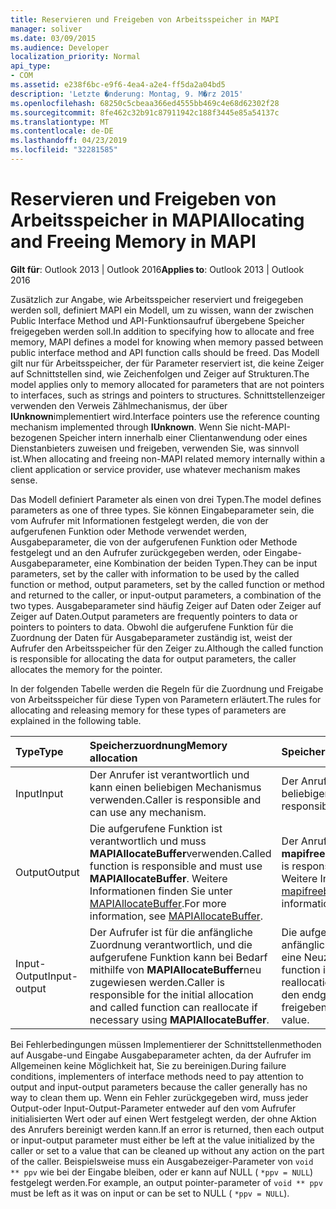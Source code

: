 ```yaml
---
title: Reservieren und Freigeben von Arbeitsspeicher in MAPI
manager: soliver
ms.date: 03/09/2015
ms.audience: Developer
localization_priority: Normal
api_type:
- COM
ms.assetid: e238f6bc-e9f6-4ea4-a2e4-ff5da2a04bd5
description: 'Letzte �nderung: Montag, 9. M�rz 2015'
ms.openlocfilehash: 68250c5cbeaa366ed4555bb469c4e68d62302f28
ms.sourcegitcommit: 8fe462c32b91c87911942c188f3445e85a54137c
ms.translationtype: MT
ms.contentlocale: de-DE
ms.lasthandoff: 04/23/2019
ms.locfileid: "32281585"
---
```

# <a name="allocating-and-freeing-memory-in-mapi"></a><span data-ttu-id="0857a-103">Reservieren und Freigeben von Arbeitsspeicher in MAPI</span><span class="sxs-lookup"><span data-stu-id="0857a-103">Allocating and Freeing Memory in MAPI</span></span>

  
  
<span data-ttu-id="0857a-104">**Gilt für**: Outlook 2013 | Outlook 2016</span><span class="sxs-lookup"><span data-stu-id="0857a-104">**Applies to**: Outlook 2013 | Outlook 2016</span></span> 
  
<span data-ttu-id="0857a-105">Zusätzlich zur Angabe, wie Arbeitsspeicher reserviert und freigegeben werden soll, definiert MAPI ein Modell, um zu wissen, wann der zwischen Public Interface Method und API-Funktionsaufruf übergebene Speicher freigegeben werden soll.</span><span class="sxs-lookup"><span data-stu-id="0857a-105">In addition to specifying how to allocate and free memory, MAPI defines a model for knowing when memory passed between public interface method and API function calls should be freed.</span></span> <span data-ttu-id="0857a-106">Das Modell gilt nur für Arbeitsspeicher, der für Parameter reserviert ist, die keine Zeiger auf Schnittstellen sind, wie Zeichenfolgen und Zeiger auf Strukturen.</span><span class="sxs-lookup"><span data-stu-id="0857a-106">The model applies only to memory allocated for parameters that are not pointers to interfaces, such as strings and pointers to structures.</span></span> <span data-ttu-id="0857a-107">Schnittstellenzeiger verwenden den Verweis Zählmechanismus, der über **IUnknown**implementiert wird.</span><span class="sxs-lookup"><span data-stu-id="0857a-107">Interface pointers use the reference counting mechanism implemented through **IUnknown**.</span></span> <span data-ttu-id="0857a-108">Wenn Sie nicht-MAPI-bezogenen Speicher intern innerhalb einer Clientanwendung oder eines Dienstanbieters zuweisen und freigeben, verwenden Sie, was sinnvoll ist.</span><span class="sxs-lookup"><span data-stu-id="0857a-108">When allocating and freeing non-MAPI related memory internally within a client application or service provider, use whatever mechanism makes sense.</span></span> 
  
<span data-ttu-id="0857a-109">Das Modell definiert Parameter als einen von drei Typen.</span><span class="sxs-lookup"><span data-stu-id="0857a-109">The model defines parameters as one of three types.</span></span> <span data-ttu-id="0857a-110">Sie können Eingabeparameter sein, die vom Aufrufer mit Informationen festgelegt werden, die von der aufgerufenen Funktion oder Methode verwendet werden, Ausgabeparameter, die von der aufgerufenen Funktion oder Methode festgelegt und an den Aufrufer zurückgegeben werden, oder Eingabe-Ausgabeparameter, eine Kombination der beiden Typen.</span><span class="sxs-lookup"><span data-stu-id="0857a-110">They can be input parameters, set by the caller with information to be used by the called function or method, output parameters, set by the called function or method and returned to the caller, or input-output parameters, a combination of the two types.</span></span> <span data-ttu-id="0857a-111">Ausgabeparameter sind häufig Zeiger auf Daten oder Zeiger auf Zeiger auf Daten.</span><span class="sxs-lookup"><span data-stu-id="0857a-111">Output parameters are frequently pointers to data or pointers to pointers to data.</span></span> <span data-ttu-id="0857a-112">Obwohl die aufgerufene Funktion für die Zuordnung der Daten für Ausgabeparameter zuständig ist, weist der Aufrufer den Arbeitsspeicher für den Zeiger zu.</span><span class="sxs-lookup"><span data-stu-id="0857a-112">Although the called function is responsible for allocating the data for output parameters, the caller allocates the memory for the pointer.</span></span> 
  
<span data-ttu-id="0857a-113">In der folgenden Tabelle werden die Regeln für die Zuordnung und Freigabe von Arbeitsspeicher für diese Typen von Parametern erläutert.</span><span class="sxs-lookup"><span data-stu-id="0857a-113">The rules for allocating and releasing memory for these types of parameters are explained in the following table.</span></span>
  
|<span data-ttu-id="0857a-114">**Type**</span><span class="sxs-lookup"><span data-stu-id="0857a-114">**Type**</span></span>|<span data-ttu-id="0857a-115">**Speicherzuordnung**</span><span class="sxs-lookup"><span data-stu-id="0857a-115">**Memory allocation**</span></span>|<span data-ttu-id="0857a-116">**Speicherfreigabe**</span><span class="sxs-lookup"><span data-stu-id="0857a-116">**Memory release**</span></span>|
|:-----|:-----|:-----|
|<span data-ttu-id="0857a-117">Input</span><span class="sxs-lookup"><span data-stu-id="0857a-117">Input</span></span>  <br/> |<span data-ttu-id="0857a-118">Der Anrufer ist verantwortlich und kann einen beliebigen Mechanismus verwenden.</span><span class="sxs-lookup"><span data-stu-id="0857a-118">Caller is responsible and can use any mechanism.</span></span>  <br/> |<span data-ttu-id="0857a-119">Der Anrufer ist verantwortlich und kann einen beliebigen Mechanismus verwenden.</span><span class="sxs-lookup"><span data-stu-id="0857a-119">Caller is responsible and can use any mechanism.</span></span>  <br/> |
|<span data-ttu-id="0857a-120">Output</span><span class="sxs-lookup"><span data-stu-id="0857a-120">Output</span></span>  <br/> |<span data-ttu-id="0857a-121">Die aufgerufene Funktion ist verantwortlich und muss **MAPIAllocateBuffer**verwenden.</span><span class="sxs-lookup"><span data-stu-id="0857a-121">Called function is responsible and must use **MAPIAllocateBuffer**.</span></span> <span data-ttu-id="0857a-122">Weitere Informationen finden Sie unter [MAPIAllocateBuffer](mapiallocatebuffer.md).</span><span class="sxs-lookup"><span data-stu-id="0857a-122">For more information, see [MAPIAllocateBuffer](mapiallocatebuffer.md).</span></span>  <br/> |<span data-ttu-id="0857a-123">Der Anrufer ist verantwortlich und muss **mapifreebufferfreigegeben**verwenden.</span><span class="sxs-lookup"><span data-stu-id="0857a-123">Caller is responsible and must use **MAPIFreeBuffer**.</span></span> <span data-ttu-id="0857a-124">Weitere Informationen finden Sie unter [mapifreebufferfreigegeben](mapifreebuffer.md).</span><span class="sxs-lookup"><span data-stu-id="0857a-124">For more information, see [MAPIFreeBuffer](mapifreebuffer.md).</span></span>  <br/> |
|<span data-ttu-id="0857a-125">Input-Output</span><span class="sxs-lookup"><span data-stu-id="0857a-125">Input-output</span></span>  <br/> |<span data-ttu-id="0857a-126">Der Aufrufer ist für die anfängliche Zuordnung verantwortlich, und die aufgerufene Funktion kann bei Bedarf mithilfe von **MAPIAllocateBuffer**neu zugewiesen werden.</span><span class="sxs-lookup"><span data-stu-id="0857a-126">Caller is responsible for the initial allocation and called function can reallocate if necessary using **MAPIAllocateBuffer**.</span></span>  <br/> |<span data-ttu-id="0857a-127">Die aufgerufene Funktion ist für die anfängliche Freigabe verantwortlich, wenn eine Neuzuordnung erforderlich ist.</span><span class="sxs-lookup"><span data-stu-id="0857a-127">Called function is responsible for initial freeing if reallocation is necessary.</span></span> <span data-ttu-id="0857a-128">Der Anrufer muss den endgültigen Rückgabewert freigeben.</span><span class="sxs-lookup"><span data-stu-id="0857a-128">Caller must free the final return value.</span></span>  <br/> |
   
<span data-ttu-id="0857a-129">Bei Fehlerbedingungen müssen Implementierer der Schnittstellenmethoden auf Ausgabe-und Eingabe Ausgabeparameter achten, da der Aufrufer im Allgemeinen keine Möglichkeit hat, Sie zu bereinigen.</span><span class="sxs-lookup"><span data-stu-id="0857a-129">During failure conditions, implementers of interface methods need to pay attention to output and input-output parameters because the caller generally has no way to clean them up.</span></span> <span data-ttu-id="0857a-130">Wenn ein Fehler zurückgegeben wird, muss jeder Output-oder Input-Output-Parameter entweder auf den vom Aufrufer initialisierten Wert oder auf einen Wert festgelegt werden, der ohne Aktion des Anrufers bereinigt werden kann.</span><span class="sxs-lookup"><span data-stu-id="0857a-130">If an error is returned, then each output or input-output parameter must either be left at the value initialized by the caller or set to a value that can be cleaned up without any action on the part of the caller.</span></span> <span data-ttu-id="0857a-131">Beispielsweise muss ein Ausgabezeiger-Parameter von `void ** ppv` wie bei der Eingabe bleiben, oder er kann auf NULL ( `*ppv = NULL`) festgelegt werden.</span><span class="sxs-lookup"><span data-stu-id="0857a-131">For example, an output pointer-parameter of  `void ** ppv` must be left as it was on input or can be set to NULL (  `*ppv = NULL`).</span></span>
  


